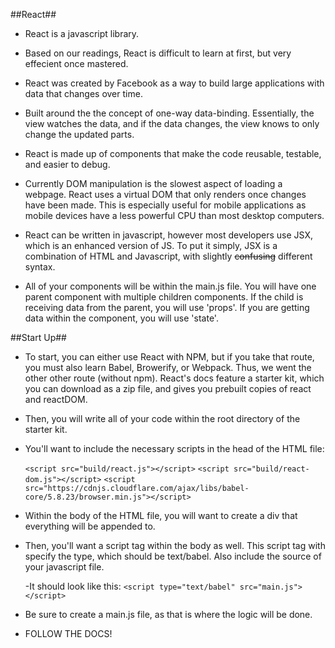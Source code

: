 ##React##

* React is a javascript library.

* Based on our readings, React is difficult to learn at first, but very effecient once mastered. 

* React was created by Facebook as a way to build large applications with data that changes over time. 

* Built around the the concept of one-way data-binding. Essentially, the view watches the data, and if the data changes, the view knows to only change the updated parts. 

* React is made up of components that make the code reusable, testable, and easier to debug. 

* Currently DOM manipulation is the slowest aspect of loading a webpage. React uses a virtual DOM that only renders once changes have been made. This is especially useful for mobile applications as mobile devices have a less powerful CPU than most desktop computers. 

* React can be written in javascript, however most developers use JSX, which is an enhanced version of JS. To put it simply, JSX is a combination of HTML and Javascript, with slightly ~~confusing~~ different syntax. 

* All of your components will be within the main.js file. You will have one parent component with multiple children components. If the child is receiving data from the parent, you will use 'props'. If you are getting data within the component, you will use 'state'.


##Start Up##

* To start, you can either use React with NPM, but if you take that route, you must also learn Babel, Browerify, or Webpack. Thus, we went the other other route (without npm). React's docs feature a starter kit, which you can download as a zip file, and gives you prebuilt copies of react and reactDOM. 

* Then, you will write all of your code within the root directory of the starter kit. 

* You'll want to include the necessary scripts in the head of the HTML file:

	```<script src="build/react.js"></script>```
	```<script src="build/react-dom.js"></script>```
	```<script src="https://cdnjs.cloudflare.com/ajax/libs/babel-core/5.8.23/browser.min.js"></script>```
* Within the body of the HTML file, you will want to create a div that everything will be appended to. 

* Then, you'll want a script tag within the body as well. This script tag with specify the type, which should be text/babel. Also include the source of your javascript file. 

	-It should look like this:
	```<script type="text/babel" src="main.js"></script>```

* Be sure to create a main.js file, as that is where the logic will be done. 


* FOLLOW THE DOCS!



